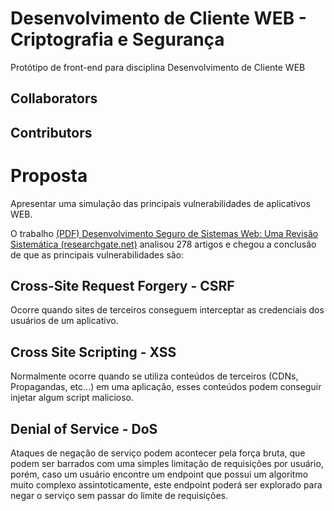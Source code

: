 # Desenvolvimento de Cliente WEB - Criptografia e Segurança
Protótipo de front-end para disciplina Desenvolvimento de Cliente WEB

## Collaborators

<!-- readme: collaborators -start -->
<!-- readme: collaborators -end -->

## Contributors

<!-- readme: contributors -start -->
<!-- readme: contributors -end -->

# Proposta

Apresentar uma simulação das principais vulnerabilidades de aplicativos WEB.

O  trabalho [(PDF) Desenvolvimento Seguro de Sistemas Web: Uma Revisão Sistemática (researchgate.net)](https://www.researchgate.net/publication/357436534_Desenvolvimento_Seguro_de_Sistemas_Web_Uma_Revisao_Sistematica) analisou 278 artigos e chegou a conclusão de que as principais vulnerabilidades são:

## Cross-Site Request Forgery - CSRF
Ocorre quando sites de terceiros conseguem interceptar as credenciais dos usuários de um aplicativo.
## Cross Site Scripting - XSS
Normalmente ocorre quando se utiliza conteúdos de terceiros (CDNs, Propagandas, etc...) em uma aplicação, esses conteúdos podem conseguir injetar algum script malicioso.
## Denial of Service - DoS
Ataques de negação de serviço podem acontecer pela força bruta, que podem ser barrados com uma simples limitação de requisições por usuário, porém, caso um usuário encontre um endpoint que possui um algoritmo muito complexo assintoticamente, este endpoint poderá ser explorado para negar o serviço sem passar do limite de requisições. 
